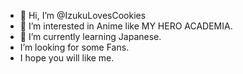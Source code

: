 - 👋 Hi, I’m @IzukuLovesCookies
- 👀 I’m interested in Anime like MY HERO ACADEMIA.
- 🌱 I’m currently learning Japanese.
-  I’m looking for some Fans.
- I hope you will like me.

<!---
IzukuLovesCookies/IzukuLovesCookies is a ✨ special ✨ repository because its `README.md` (this file) appears on your GitHub profile.
You can click the Preview link to take a look at your changes.
--->
